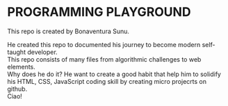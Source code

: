 # PROGRAMMING PLAYGROUND

This repo is created by Bonaventura Sunu.

He created this repo to documented his journey to become modern self-taught developer.<br>
This repo consists of many files from algorithmic challenges to web elements.<br>
Why does he do it? He want to create a good habit that help him to solidify his HTML, CSS, JavaScript coding skill by creating micro projecrts on github.<br>
Ciao!
